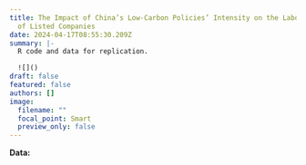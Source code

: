 ```yaml
---
title: The Impact of China’s Low-Carbon Policies’ Intensity on the Labor Demand
  of Listed Companies
date: 2024-04-17T08:55:30.209Z
summary: |-
  R code and data for replication.

  ![]()
draft: false
featured: false
authors: []
image:
  filename: ""
  focal_point: Smart
  preview_only: false
---
```

**Data:** [](https://github.com/yebarryallen/data-warehouse/blob/main/EEPP_labor.rds)